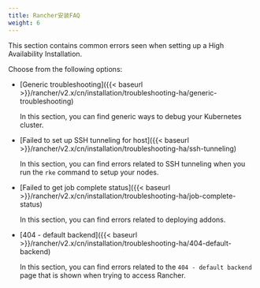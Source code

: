 ```yaml
---
title: Rancher安装FAQ
weight: 6
---
```

This section contains common errors seen when setting up a High Availability Installation.

Choose from the following options:

- [Generic troubleshooting]({{< baseurl >}}/rancher/v2.x/cn/installation/troubleshooting-ha/generic-troubleshooting)

    In this section, you can find generic ways to debug your Kubernetes cluster.

- [Failed to set up SSH tunneling for host]({{< baseurl >}}/rancher/v2.x/cn/installation/troubleshooting-ha/ssh-tunneling)

    In this section, you can find errors related to SSH tunneling when you run the `rke` command to setup your nodes.

- [Failed to get job complete status]({{< baseurl >}}/rancher/v2.x/cn/installation/troubleshooting-ha/job-complete-status)

    In this section, you can find errors related to deploying addons.

- [404 - default backend]({{< baseurl >}}/rancher/v2.x/cn/installation/troubleshooting-ha/404-default-backend)

    In this section, you can find errors related to the `404 - default backend` page that is shown when trying to access Rancher.
